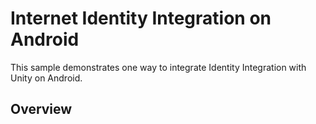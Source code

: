 # Internet Identity Integration on Android
This sample demonstrates one way to integrate Identity Integration with Unity on Android.

## Overview
